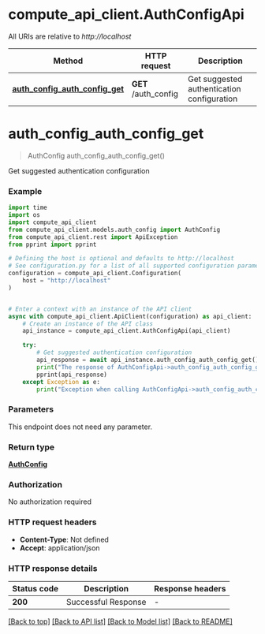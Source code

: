 # compute_api_client.AuthConfigApi

All URIs are relative to *http://localhost*

Method | HTTP request | Description
------------- | ------------- | -------------
[**auth_config_auth_config_get**](AuthConfigApi.md#auth_config_auth_config_get) | **GET** /auth_config | Get suggested authentication configuration


# **auth_config_auth_config_get**
> AuthConfig auth_config_auth_config_get()

Get suggested authentication configuration

### Example

```python
import time
import os
import compute_api_client
from compute_api_client.models.auth_config import AuthConfig
from compute_api_client.rest import ApiException
from pprint import pprint

# Defining the host is optional and defaults to http://localhost
# See configuration.py for a list of all supported configuration parameters.
configuration = compute_api_client.Configuration(
    host = "http://localhost"
)


# Enter a context with an instance of the API client
async with compute_api_client.ApiClient(configuration) as api_client:
    # Create an instance of the API class
    api_instance = compute_api_client.AuthConfigApi(api_client)

    try:
        # Get suggested authentication configuration
        api_response = await api_instance.auth_config_auth_config_get()
        print("The response of AuthConfigApi->auth_config_auth_config_get:\n")
        pprint(api_response)
    except Exception as e:
        print("Exception when calling AuthConfigApi->auth_config_auth_config_get: %s\n" % e)
```



### Parameters
This endpoint does not need any parameter.

### Return type

[**AuthConfig**](AuthConfig.md)

### Authorization

No authorization required

### HTTP request headers

 - **Content-Type**: Not defined
 - **Accept**: application/json

### HTTP response details
| Status code | Description | Response headers |
|-------------|-------------|------------------|
**200** | Successful Response |  -  |

[[Back to top]](#) [[Back to API list]](../README.md#documentation-for-api-endpoints) [[Back to Model list]](../README.md#documentation-for-models) [[Back to README]](../README.md)

